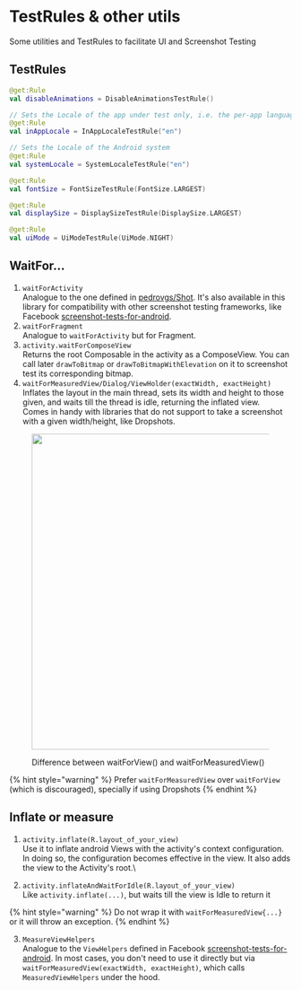 # TestRules & other utils

Some utilities and TestRules to facilitate UI and Screenshot Testing&#x20;

## TestRules

```kotlin
@get:Rule
val disableAnimations = DisableAnimationsTestRule()

// Sets the Locale of the app under test only, i.e. the per-app language preference feature
@get:Rule
val inAppLocale = InAppLocaleTestRule("en")

// Sets the Locale of the Android system
@get:Rule
val systemLocale = SystemLocaleTestRule("en")

@get:Rule
val fontSize = FontSizeTestRule(FontSize.LARGEST)

@get:Rule
val displaySize = DisplaySizeTestRule(DisplaySize.LARGEST)

@get:Rule
val uiMode = UiModeTestRule(UiMode.NIGHT)
```

## **WaitFor...**

1. `waitForActivity`\
   Analogue to the one defined in [pedrovgs/Shot](https://github.com/pedrovgs/Shot). It's also available in this library for compatibility with other screenshot testing frameworks, like Facebook [screenshot-tests-for-android](https://github.com/facebook/screenshot-tests-for-android).
2. `waitForFragment`\
   Analogue to `waitForActivity` but for Fragment.
3. `activity.waitForComposeView`\
   Returns the root Composable in the activity as a ComposeView. You can call later `drawToBitmap` or `drawToBitmapWithElevation` on it to screenshot test its corresponding bitmap.
4. `waitForMeasuredView/Dialog/ViewHolder(exactWidth, exactHeight)`\
   Inflates the layout in the main thread, sets its width and height to those given, and waits till the thread is idle, returning the inflated view. \
   Comes in handy with libraries that do not support to take a screenshot with a given width/height, like Dropshots.

<figure><img src="https://user-images.githubusercontent.com/6097181/211920753-35ee8f0b-d661-4623-8619-418c3972f1c2.png" alt="" width="563"><figcaption><p>Difference between waitForView() and waitForMeasuredView()</p></figcaption></figure>

{% hint style="warning" %}
Prefer `waitForMeasuredView` over `waitForView` (which is discouraged), specially if using Dropshots
{% endhint %}

## **Inflate or measure**

1. `activity.inflate(R.layout_of_your_view)`\
   Use it to inflate android Views with the activity's context configuration. In doing so, the configuration becomes effective in the view. It also adds the view to the Activity's root.\

2. `activity.inflateAndWaitForIdle(R.layout_of_your_view)`\
   Like `activity.inflate(...)`, but waits till the view is Idle to return it

{% hint style="warning" %}
Do not wrap it with `waitForMeasuredView{...}` or it will throw an exception.
{% endhint %}

3. `MeasureViewHelpers`\
   Analogue to the `ViewHelpers` defined in Facebook [screenshot-tests-for-android](https://github.com/facebook/screenshot-tests-for-android). In most cases, you don't need to use it directly but via `waitForMeasuredView(exactWidth, exactHeight)`, which calls `MeasuredViewHelpers` under the hood.
